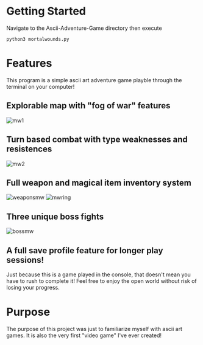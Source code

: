 # Getting Started

Navigate to the Ascii-Adventure-Game directory then execute
```
python3 mortalwounds.py
```


# Features
This program is a simple ascii art adventure game playble through the terminal on your computer!



## Explorable map with "fog of war" features
![mw1](https://user-images.githubusercontent.com/102607803/189463376-2de22903-e654-4644-85b8-e28ed7ae2e91.png)



## Turn based combat with type weaknesses and resistences
![mw2](https://user-images.githubusercontent.com/102607803/189463391-43626f92-f872-46d7-a547-68b523db02a7.png)



## Full weapon and magical item inventory system
![weaponsmw](https://user-images.githubusercontent.com/102607803/189463485-56f22928-6633-4b8d-a981-815a2604dccb.png)
![mwring](https://user-images.githubusercontent.com/102607803/189463487-24a31c6b-2c6f-4885-9d2b-0067c78ae263.png)



## Three unique boss fights
![bossmw](https://user-images.githubusercontent.com/102607803/189463501-b8ce63b3-6f0a-42c9-a806-e3575fd34ac8.png)



## A full save profile feature for longer play sessions!
Just because this is a game played in the console, that doesn't mean you have to rush to complete it!
Feel free to enjoy the open world without risk of losing your progress.



# Purpose

The purpose of this project was just to familiarize myself with ascii art games. It is also the very first "video game" I've ever created!
